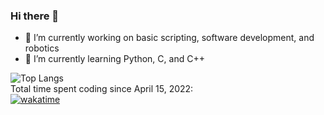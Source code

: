 ### Hi there 👋

- 🔭 I’m currently working on basic scripting, software development, and robotics
- 🌱 I’m currently learning Python, C, and C++

![Top Langs](https://github-readme-stats-shorewind.vercel.app/api/top-langs/?username=shorewind&theme=github_dark&layout=compact&langs_count=6) <br>
Total time spent coding since April 15, 2022:<br>
[![wakatime](https://wakatime.com/badge/user/ce36b80d-04b3-40b7-954c-f6f28fcd8462.svg)](https://wakatime.com/@ce36b80d-04b3-40b7-954c-f6f28fcd8462)

<!--
**shorewind/shorewind** is a ✨ _special_ ✨ repository because its `README.md` (this file) appears on your GitHub profile.

Here are some ideas to get you started:

- 🔭 I’m currently working on ...
- 🌱 I’m currently learning ...
- 👯 I’m looking to collaborate on ...
- 🤔 I’m looking for help with ...
- 💬 Ask me about ...
- 📫 How to reach me: ...
- 😄 Pronouns: ...
- ⚡ Fun fact: ...
-->
